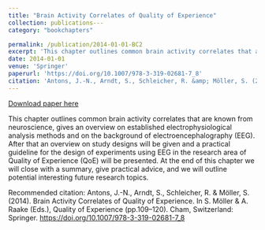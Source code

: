 ```yaml
---
title: "Brain Activity Correlates of Quality of Experience"
collection: publications---
category: "bookchapters"

permalink: /publication/2014-01-01-BC2
excerpt: 'This chapter outlines common brain activity correlates that are known from neuroscience, gives an overview on established electrophysiological analysis methods and on the background of electroencephalography (EEG). After that an overview on study designs will be given and a practical guideline for the design of experiments using EEG in the research area of Quality of Experience (QoE) will be presented. At the end of this chapter we will close with a summary, give practical advice, and we will outline potential interesting future research topics.'
date: 2014-01-01
venue: 'Springer'
paperurl: 'https://doi.org/10.1007/978-3-319-02681-7_8'
citation: 'Antons, J.-N., Arndt, S., Schleicher, R. &amp; Möller, S. (2014). Brain Activity Correlates of Quality of Experience. In S. Möller &amp; A. Raake (Eds.), Quality of Experience (pp.109–120). Cham, Switzerland: Springer. https://doi.org/10.1007/978-3-319-02681-7_8'
---
```


<a href='https://doi.org/10.1007/978-3-319-02681-7_8'>Download paper here</a>

This chapter outlines common brain activity correlates that are known from neuroscience, gives an overview on established electrophysiological analysis methods and on the background of electroencephalography (EEG). After that an overview on study designs will be given and a practical guideline for the design of experiments using EEG in the research area of Quality of Experience (QoE) will be presented. At the end of this chapter we will close with a summary, give practical advice, and we will outline potential interesting future research topics.

Recommended citation: Antons, J.-N., Arndt, S., Schleicher, R. & Möller, S. (2014). Brain Activity Correlates of Quality of Experience. In S. Möller & A. Raake (Eds.), Quality of Experience (pp.109–120). Cham, Switzerland: Springer. https://doi.org/10.1007/978-3-319-02681-7_8